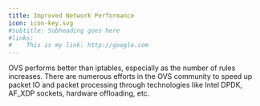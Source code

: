 ```yaml
---
title: Improved Network Performance
icon: icon-key.svg
#subtitle: Subheading goes here
#links:
#    This is my link: http://google.com
---
```

OVS performs better than iptables, especially as the number of rules increases. There are numerous efforts in the OVS community to speed up packet IO and packet processing through technologies like Intel DPDK, AF_XDP sockets, hardware offloading, etc.